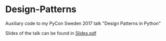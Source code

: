 # Design-Patterns
Auxiliary code to my PyCon Sweden 2017 talk "Design Patterns in Python"

Slides of the talk can be found in [Slides.pdf](https://github.com/PJUllrich/Design-Patterns/blob/master/Slides.pdf)
